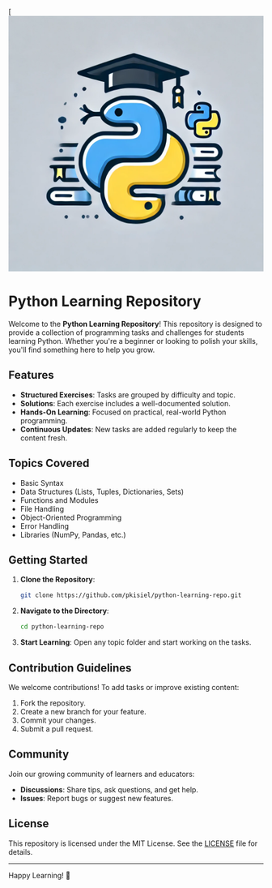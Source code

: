 [![Python Learning Repository Logo](images/plr-logo.png)


# Python Learning Repository

Welcome to the **Python Learning Repository**! This repository is designed to provide a collection of programming tasks and challenges for students learning Python. Whether you're a beginner or looking to polish your skills, you'll find something here to help you grow.

## Features

- **Structured Exercises**: Tasks are grouped by difficulty and topic.
- **Solutions**: Each exercise includes a well-documented solution.
- **Hands-On Learning**: Focused on practical, real-world Python programming.
- **Continuous Updates**: New tasks are added regularly to keep the content fresh.

## Topics Covered

- Basic Syntax
- Data Structures (Lists, Tuples, Dictionaries, Sets)
- Functions and Modules
- File Handling
- Object-Oriented Programming
- Error Handling
- Libraries (NumPy, Pandas, etc.)

## Getting Started

1. **Clone the Repository**:
   ```bash
   git clone https://github.com/pkisiel/python-learning-repo.git
   ```
2. **Navigate to the Directory**:
   ```bash
   cd python-learning-repo
   ```
3. **Start Learning**:
   Open any topic folder and start working on the tasks.

## Contribution Guidelines

We welcome contributions! To add tasks or improve existing content:

1. Fork the repository.
2. Create a new branch for your feature.
3. Commit your changes.
4. Submit a pull request.

## Community

Join our growing community of learners and educators:

- **Discussions**: Share tips, ask questions, and get help.
- **Issues**: Report bugs or suggest new features.

## License

This repository is licensed under the MIT License. See the [LICENSE](LICENSE) file for details.

---

Happy Learning! 🚀

